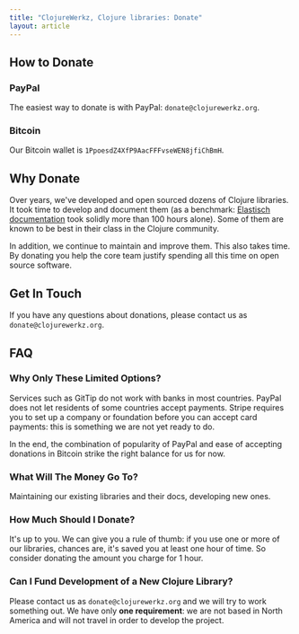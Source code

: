 ```yaml
---
title: "ClojureWerkz, Clojure libraries: Donate"
layout: article
---
```


## How to Donate

### PayPal

The easiest way to donate is with PayPal: `donate@clojurewerkz.org`.


### Bitcoin

Our Bitcoin wallet is `1PpoesdZ4XfP9AacFFFvseWEN8jfiChBmH`.


## Why Donate

Over years, we've developed and open sourced dozens of Clojure libraries. It took time to develop and document them
(as a benchmark: [Elastisch documentation](http://clojureelasticsearch.info) took solidly more than 100 hours alone).
Some of them are known to be best in their class in the Clojure community.

In addition, we continue to maintain and improve them. This also takes time. By donating you help the core team
justify spending all this time on open source software.


## Get In Touch

If you have any questions about donations, please contact us as `donate@clojurewerkz.org`.


## FAQ

### Why Only These Limited Options?

Services such as GitTip do not work with banks in most countries. PayPal does not let residents
of some countries accept payments. Stripe requires you to set up a company or foundation before
you can accept card payments: this is something we are not yet ready to do.

In the end, the combination of popularity of PayPal and ease of accepting donations in Bitcoin
strike the right balance for us for now.


### What Will The Money Go To?

Maintaining our existing libraries and their docs, developing new ones.


### How Much Should I Donate?

It's up to you. We can give you a rule of thumb: if you use one or more of our libraries,
chances are, it's saved you at least one hour of time. So consider donating the amount you charge
for 1 hour.


### Can I Fund Development of a New Clojure Library?

Please contact us as `donate@clojurewerkz.org` and we will try to work something out. We have only
**one requirement**: we are not based in North America and will not travel in order to develop the project.
